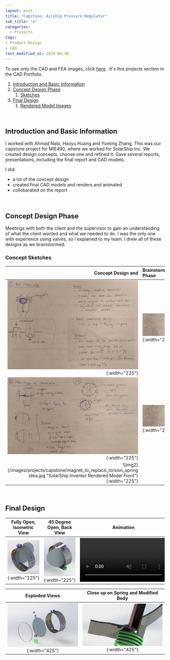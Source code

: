 ```yaml
---
layout: post
title: "Capstone: Airship Pressure Regulator"
sub_title: "a"
categories:
  - Projects
tags:
- Product Design
- CAD
last_modified_at: 2019-04-30 
---
```


To see only the CAD and FEA images, click [here](https://96yrlee.github.io/CAD_Portfolio.html#1) . It's this projects section in the CAD Portfolio.

1. [Introduction and Basic Information](#1)
2. [Concept Design Phase](#2)
    1. [Sketches](#2a)
3. [Final Design](#3)
    1. [Rendered Model Images](#2a)

<p>&nbsp;</p> 

## Introduction and Basic Information <a name="1"></a>

I worked with Ahmad Nabi, Haoyu Huang and Yuming Zhang. This was our capstone project for MIE490, where we worked for SolarShip Inc. We created design concepts, choose one and refined it. Gave several reports, presentations, including the final report and CAD models.

I did:
- a lot of the concept design
- created final CAD models and renders and animated
- collobarated on the report

<p>&nbsp;</p> 

## Concept Design Phase <a name="2"></a>

Meetings with both the client and the supervisor to gain an understanding of what the client wanted and what we needed to do. I was the only one with experience using valves, so I explained to my team. I drew all of these designs as we brainstormed.

### Concept Sketches <a name="2a"></a>

| Concept Design and | Brainstorming Phase |
|---:|:---|
| ![img2](/images/projects/capstone/concept1.PNG "Ball Check Valve"){:width="225"} | ![img2](/images/projects/capstone/concept3.PNG "Swing Valves Ideas"){:width="225"} |
| ![img2](/images/projects/capstone/concept4.PNG "Swing Valves Ideas 2"){:width="225"} | ![img2](/images/projects/capstone/conceptF.PNG "Butterfly-Based"){:width="225"} |
| ![img2](/images/projects/capstone/magnet_to_replace_torsion_spring idea.jpg "SolarShip Inventor Rendered Model Front"){:width="225"} |   |

<p>&nbsp;</p> 

## Final Design <a name="3"></a>

Fully Open, Isometric View | 45 Degree Open, Back View | Animation
:------------: | :-------------: |:---------------:
![img2](/images/portfolio/ss1assemFullOpen.PNG "SolarShip Inventor Rendered Model Front"){:width="225"}  | ![img](/images/portfolio/ss1-45openBackBiew.PNG "SolarShip Inventor Rendered Model Back"){:width="225"}  | <a href="https://gyazo.com/415405b4618acde840b53b577b668791"><video alt="Valve Opening" width="275" muted loop playsinline controls><source src="https://i.gyazo.com/415405b4618acde840b53b577b668791.mp4" type="video/mp4" /></video></a> 

 Exploded Views| Close up on Spring and Modified Body
:------------: | :-------------: 
![img](/images/portfolio/ss1exploded.PNG "SolarShip Inventor Rendered Model Exploded"){:width="425"}  | ![img](/images/portfolio/ss1springCloseUp.JPG "SolarShip Inventor Rendered Model Close Up"){:width="425"} 

